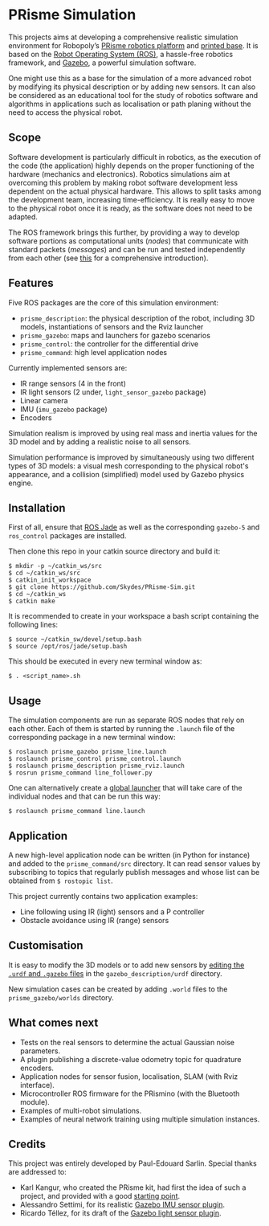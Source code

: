 # PRisme Simulation
This projects aims at developing a comprehensive realistic simulation environment for Robopoly’s [PRisme robotics platform](http://robopoly.epfl.ch/prisme) and [printed base](https://github.com/Robopoly/Printed-base). It is based on the [Robot Operating System (ROS)](http://www.ros.org), a hassle-free robotics framework, and [Gazebo](http://gazebosim.org), a powerful simulation software.

One might use this as a base for the simulation of a more advanced robot by modifying its physical description or by adding new sensors. It can also be considered as an educational tool for the study of robotics software and algorithms in applications such as localisation or path planing without the need to access the physical robot.

## Scope
Software development is particularly difficult in robotics, as the execution of the code (the application) highly depends on the proper functioning of the hardware (mechanics and electronics).
Robotics simulations aim at overcoming this problem by making robot software development less dependent on the actual physical hardware. This allows to split tasks among the development team, increasing time-efficiency. It is really easy to move to the physical robot once it is ready, as the software does not need to be adapted.


The ROS framework brings this further, by providing a way to develop software portions as computational units (*nodes*) that communicate with standard packets (*messages*) and can be run and tested independently from each other (see [this](http://wiki.ros.org/ROS/Introduction) for a comprehensive introduction).

## Features
Five ROS packages are the core of this simulation environment:
* `prisme_description`: the physical description of the robot, including 3D models, instantiations of sensors and the Rviz launcher
* `prisme_gazebo`: maps and launchers for gazebo scenarios
* `prisme_control`: the controller for the differential drive
* `prisme_command`: high level application nodes

Currently implemented sensors are:
* IR range sensors (4 in the front)
* IR light sensors (2 under, `light_sensor_gazebo` package)
* Linear camera
* IMU (`imu_gazebo` package)
* Encoders

Simulation realism is improved by using real mass and inertia values for the 3D model and by adding a realistic noise to all sensors.

Simulation performance is improved by simultaneously using two different types of 3D models: a visual mesh corresponding to the physical robot's appearance, and a collision (simplified) model used by Gazebo physics engine.

## Installation
First of all, ensure that [ROS Jade](http://wiki.ros.org/jade/Installation) as well as the corresponding `gazebo-5` and `ros_control` packages are installed.

Then clone this repo in your catkin source directory and build it:
```
$ mkdir -p ~/catkin_ws/src
$ cd ~/catkin_ws/src
$ catkin_init_workspace
$ git clone https://github.com/Skydes/PRisme-Sim.git
$ cd ~/catkin_ws
$ catkin make
```

It is recommended to create in your  workspace a bash script containing the following lines:
```
$ source ~/catkin_sw/devel/setup.bash
$ source /opt/ros/jade/setup.bash
```
This should be executed in every new terminal window as:
```
$ . <script_name>.sh
```

## Usage
The simulation components are run as separate ROS nodes that rely on each other. Each of them is started by running the `.launch` file of the corresponding package in a new terminal window:
```
$ roslaunch prisme_gazebo prisme_line.launch
$ roslaunch prisme_control prisme_control.launch
$ roslaunch prisme_description prisme_rviz.launch
$ rosrun prisme_command line_follower.py
```

One can alternatively create a [global launcher](http://wiki.ros.org/roslaunch/XML) that will take care of the individual nodes and that can be run this way:
```
$ roslaunch prisme_command line.launch
```

## Application
A new high-level application node can be written (in Python for instance) and added to the `prisme_command/src` directory. It can read sensor values by subscribing to topics that regularly publish messages and whose list can be obtained from `$ rostopic list`.

This project currently contains two application examples:
* Line following using IR (light) sensors and a P controller
* Obstacle avoidance using IR (range) sensors

## Customisation
It is easy to modify the 3D models or to add new sensors by [editing the `.urdf` and `.gazebo` files](http://gazebosim.org/tutorials?tut=ros_urdf&cat=connect_ros) in the `gazebo_description/urdf` directory.

New simulation cases can be created by adding `.world` files to the `prisme_gazebo/worlds` directory.

## What comes next
* Tests on the real sensors to determine the actual Gaussian noise parameters.
* A plugin publishing a discrete-value odometry topic for quadrature encoders.
* Application nodes for sensor fusion, localisation, SLAM (with Rviz interface).
* Microcontroller ROS firmware for the PRismino (with the Bluetooth module).
* Examples of multi-robot simulations.
* Examples of neural network training using multiple simulation instances.

## Credits
This project was entirely developed by Paul-Edouard Sarlin.
Special thanks are addressed to:
* Karl Kangur, who created the PRisme kit, had first the idea of such a project, and provided with a good [starting point](https://github.com/Nurgak/Virtual-Robot-Challenge).
* Alessandro Settimi, for its realistic [Gazebo IMU sensor plugin](https://github.com/ros-simulation/gazebo_ros_pkgs/pull/363).
* Ricardo Téllez, for its draft of the [Gazebo light sensor plugin](http://www.theconstructsim.com/create-a-ros-sensor-plugin-for-gazebo/).
